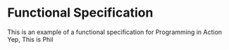 Functional Specification
========================

This is an example of a functional specification for Programming in Action
Yep, This is Phil